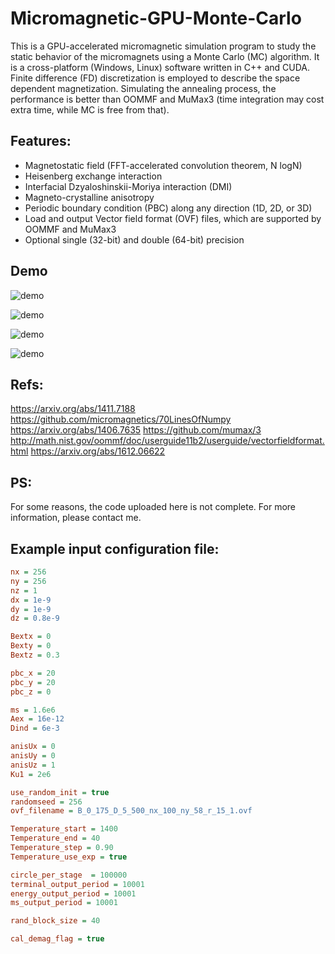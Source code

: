 # Micromagnetic-GPU-Monte-Carlo

This is a GPU-accelerated micromagnetic simulation program to study the static behavior of the micromagnets using a Monte Carlo (MC) algorithm. It is a cross-platform (Windows, Linux) software written in C++ and CUDA. Finite difference (FD) discretization is employed to describe the space dependent magnetization. Simulating the annealing process, the performance is better than OOMMF and MuMax3 (time integration may cost extra time, while MC is free from that).

## Features:
- Magnetostatic field (FFT-accelerated convolution theorem, N logN)
- Heisenberg exchange interaction
- Interfacial Dzyaloshinskii-Moriya interaction (DMI)
- Magneto-crystalline anisotropy
- Periodic boundary condition (PBC) along any direction (1D, 2D, or 3D)
- Load and output Vector field format (OVF) files, which are supported by OOMMF and MuMax3
- Optional single (32-bit) and double (64-bit) precision

## Demo

![demo](Screenshots/1.png)

![demo](Screenshots/1.gif)

![demo](Screenshots/2.png)

![demo](Screenshots/2.gif)


## Refs:
https://arxiv.org/abs/1411.7188
https://github.com/micromagnetics/70LinesOfNumpy
https://arxiv.org/abs/1406.7635
https://github.com/mumax/3
http://math.nist.gov/oommf/doc/userguide11b2/userguide/vectorfieldformat.html
https://arxiv.org/abs/1612.06622

## PS:
For some reasons, the code uploaded here is not complete. For more information, please contact me.

## Example input configuration file:
```ini
nx = 256
ny = 256
nz = 1
dx = 1e-9
dy = 1e-9
dz = 0.8e-9

Bextx = 0
Bexty = 0
Bextz = 0.3

pbc_x = 20
pbc_y = 20
pbc_z = 0

ms = 1.6e6
Aex = 16e-12
Dind = 6e-3

anisUx = 0
anisUy = 0
anisUz = 1
Ku1 = 2e6

use_random_init = true
randomseed = 256
ovf_filename = B_0_175_D_5_500_nx_100_ny_58_r_15_1.ovf

Temperature_start = 1400
Temperature_end = 40
Temperature_step = 0.90
Temperature_use_exp = true

circle_per_stage  = 100000
terminal_output_period = 10001
energy_output_period = 10001
ms_output_period = 10001

rand_block_size = 40

cal_demag_flag = true
```

